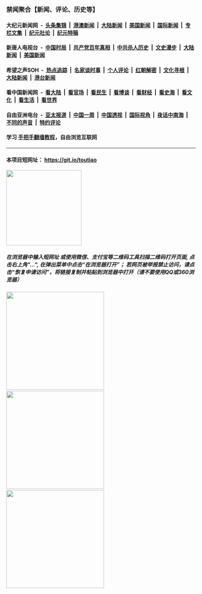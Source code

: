 ### 禁闻聚合【新闻、评论、历史等】

#### 大纪元新闻网 &nbsp;-&nbsp; [头条集锦](indexes/E头条集锦.md?t=02060655) &nbsp;|&nbsp; [港澳新闻](indexes/E港澳新闻.md?t=02060655)  &nbsp;|&nbsp; [大陆新闻](indexes/E大陆新闻.md?t=02060655) &nbsp;|&nbsp; [美国新闻](indexes/E美国新闻.md?t=02060655) &nbsp;|&nbsp; [国际新闻](indexes/E国际新闻.md?t=02060655) &nbsp;|&nbsp; [专栏文集](indexes/E专栏文集.md?t=02060655) &nbsp;|&nbsp; [纪元社论](indexes/E纪元社论.md?t=02060655) &nbsp;|&nbsp; [纪元特稿](indexes/E纪元特稿.md?t=02060655) 

#### 新唐人电视台 &nbsp;-&nbsp; [中国时局](indexes/N中国时局.md?t=02060655) &nbsp;|&nbsp; [共产党百年真相](indexes/N共产党百年真相.md?t=02060655) &nbsp;|&nbsp; [中共杀人历史](indexes/N中共杀人历史.md?t=02060655) &nbsp;|&nbsp; [文史漫步](indexes/N文史漫步.md?t=02060655) &nbsp;|&nbsp; [大陆新闻](indexes/N大陆新闻.md?t=02060655) &nbsp;|&nbsp; [美国新闻](indexes/N美国新闻.md?t=02060655)

#### 希望之声SOH &nbsp;-&nbsp; [热点追踪](indexes/H热点追踪.md?t=02060655) &nbsp;|&nbsp; [名家谈时事](indexes/H名家谈时事.md?t=02060655) &nbsp;|&nbsp; [个人评论](indexes/H个人评论.md?t=02060655)  &nbsp;|&nbsp; [红朝解密](indexes/H红朝解密.md?t=02060655) &nbsp;|&nbsp; [文化寻根](indexes/H文化寻根.md?t=02060655) &nbsp;|&nbsp; [大陆新闻](indexes/H大陆新闻.md?t=02060655) &nbsp;|&nbsp; [港台新闻](indexes/H港台新闻.md?t=02060655)

#### 看中国新闻网 &nbsp;-&nbsp; [看大陆](indexes/S看大陆.md?t=02060655) &nbsp;|&nbsp; [看官场](indexes/S看官场.md?t=02060655) &nbsp;|&nbsp; [看民生](indexes/S看民生.md?t=02060655)  &nbsp;|&nbsp; [看博谈](indexes/S看博谈.md?t=02060655) &nbsp;|&nbsp; [看财经](indexes/S看财经.md?t=02060655) &nbsp;|&nbsp; [看史海](indexes/S看史海.md?t=02060655) &nbsp;|&nbsp; [看文化](indexes/S看文化.md?t=02060655) &nbsp;|&nbsp; [看生活](indexes/S看生活.md?t=02060655) &nbsp;|&nbsp; [看世界](indexes/S看世界.md?t=02060655)

#### 自由亚洲电台 &nbsp;-&nbsp; [亚太报道](indexes/R亚太报道.md?t=02060655) &nbsp;|&nbsp; [中国一周](indexes/R中国一周.md?t=02060655) &nbsp;|&nbsp; [中国透视](indexes/R中国透视.md?t=02060655)  &nbsp;|&nbsp; [国际视角](indexes/R国际视角.md?t=02060655) &nbsp;|&nbsp; [夜话中南海](indexes/R夜话中南海.md?t=02060655) &nbsp;|&nbsp; [不同的声音](indexes/R不同的声音.md?t=02060655) &nbsp;|&nbsp; [特约评论](indexes/R特约评论.md?t=02060655)

#### 学习 [手把手翻墙教程](https://github.com/gfw-breaker/guides/wiki)，自由浏览互联网

----

#### 本项目短网址： https://git.io/toutiao
<img src="https://raw.githubusercontent.com/gfw-breaker/banned-news/master/scripts/img/qr.png" width="200px"/>  

##### 在浏览器中输入短网址 或使用微信、支付宝等二维码工具扫描二维码打开页面, 点击右上角"...", 在弹出菜单中点击“在浏览器打开”； 若网页被举报禁止访问，请点击“恢复申请访问”，将链接复制并粘贴到浏览器中打开（请不要使用QQ或360浏览器）

<img src="https://raw.githubusercontent.com/gfw-breaker/banned-news/master/scripts/img/1.png" width="260px"/> &nbsp; <img src="https://raw.githubusercontent.com/gfw-breaker/banned-news/master/scripts/img/2.png" width="260px"/> &nbsp; <img src="https://raw.githubusercontent.com/gfw-breaker/banned-news/master/scripts/img/3.png" width="260px"/>
